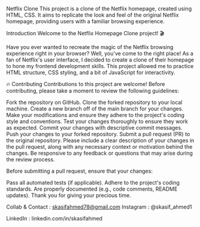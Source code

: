 Netflix Clone This project is a clone of the Netflix homepage, created using HTML, CSS. It aims to replicate the look and feel of the original Netflix homepage, providing users with a familiar browsing experience.

Introduction Welcome to the Netflix Homepage Clone project! 🎬

Have you ever wanted to recreate the magic of the Netflix browsing experience right in your browser? Well, you've come to the right place! As a fan of Netflix's user interface, I decided to create a clone of their homepage to hone my frontend development skills. This project allowed me to practice HTML structure, CSS styling, and a bit of JavaScript for interactivity.


🔥 Contributing Contributions to this project are welcome! Before contributing, please take a moment to review the following guidelines:

Fork the repository on GitHub. Clone the forked repository to your local machine. Create a new branch off of the main branch for your changes. Make your modifications and ensure they adhere to the project's coding style and conventions. Test your changes thoroughly to ensure they work as expected. Commit your changes with descriptive commit messages. Push your changes to your forked repository. Submit a pull request (PR) to the original repository. Please include a clear description of your changes in the pull request, along with any necessary context or motivation behind the changes. Be responsive to any feedback or questions that may arise during the review process.

Before submitting a pull request, ensure that your changes:

Pass all automated tests (if applicable). Adhere to the project's coding standards. Are properly documented (e.g., code comments, README updates). Thank you for giving your precious time.

Collab & Contact : skasifahmed78@gmail.com Instagram : @skasif_ahmed1 


LinkedIn : linkedin.com/in/skasifahmed